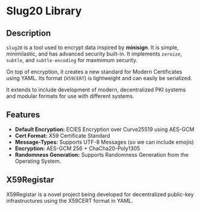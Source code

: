 # Slug20 Library

## Description

`slug20` is a tool used to encrypt data inspired by **minisign**. It is simple, minimilastic, and has advanced security built-in. It implements `zeroize`, `subtle`, and `subtle-encoding` for maxmimum security.

On top of encryption, it creates a new standard for Modern Certificates using YAML. Its format (`X59CERT`) is lightweight and can easily be serialized.

It extends to include development of modern, decentralized PKI systems and modular formats for use with different systems.

## Features

- **Default Encryption:** ECIES Encryption over Curve25519 using AES-GCM
- **Cert Format:** X59 Certificate Standard
- **Message-Types:** Supports UTF-8 Messages (so we can include emojis)
- **Encryption:** AES-GCM 256 + ChaCha20-Poly1305
- **Randomness Generation:** Supports Randomness Generation from the Operating System.

## X59Registar

X59Registar is a novel project being developed for decentralized public-key infrastructures using the X59CERT format in YAML.